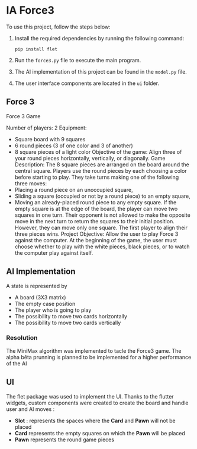 # IA Force3

To use this project, follow the steps below:

1. Install the required dependencies by running the following command:
    ```shell
    pip install flet
    ```

2. Run the `force3.py` file to execute the main program.

3. The AI implementation of this project can be found in the `model.py` file.

4. The user interface components are located in the `ui` folder.

## Force 3
Force 3 Game

Number of players: 2
Equipment:
- Square board with 9 squares
- 6 round pieces (3 of one color and 3 of another)
- 8 square pieces of a light color
Objective of the game:
Align three of your round pieces horizontally, vertically, or diagonally.
Game Description:
The 8 square pieces are arranged on the board around the central square. Players use the round pieces by each choosing a color before starting to play. They take turns making one of the following three moves:
- Placing a round piece on an unoccupied square,
- Sliding a square (occupied or not by a round piece) to an empty square,
- Moving an already-placed round piece to any empty square.
If the empty square is at the edge of the board, the player can move two squares in one turn. Their opponent is not allowed to make the opposite move in the next turn to return the squares to their initial position. However, they can move only one square. The first player to align their three pieces wins.
Project Objective:
Allow the user to play Force 3 against the computer. At the beginning of the game, the user must choose whether to play with the white pieces, black pieces, or to watch the computer play against itself.

## AI Implementation

A state is represented by 
- A board (3X3 matrix)
- The empty case position
- The player who is going to play
- The possibility to move two cards horizontally
- The possibility to move two cards vertically

### Resolution
The MiniMax algorithm was implemented to tacle the Force3 game. The alpha bêta prunning is planned to be implemented for a higher performance of the AI

## UI
The flet package was used to implement the UI. Thanks to the flutter widgets, custom components were created to create the board and handle user and AI moves :
- **Slot** : represents the spaces where the **Card** and **Pawn** will not be placed
- **Card** represents the empty squares on which the **Pawn** will be placed
- **Pawn** represents the round game pieces